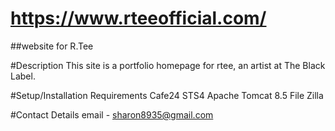 # https://www.rteeofficial.com/
##website for R.Tee

#Description
This site is a portfolio homepage for rtee, an artist at The Black Label.

#Setup/Installation Requirements
Cafe24
STS4
Apache Tomcat 8.5
File Zilla

#Contact Details
email - sharon8935@gmail.com


